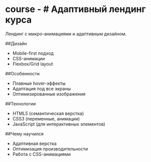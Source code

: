 # course - # Адаптивный лендинг курса

Лендинг с микро-анимациями и адаптивным дизайном.

##Дизайн
- Mobile-first подход
- CSS-анимации
- Flexbox/Grid layout

##Особенности
- Плавные hover-эффекты
- Адаптация под все экраны
- Оптимизированные изображения

##Технологии
- HTML5 (семантическая верстка)
- CSS3 (переменные, анимации)
- JavaScript (для интерактивных элементов)

##Чему научился
- Адаптивная верстка
- Оптимизация производительности
- Работа с CSS-анимациями
